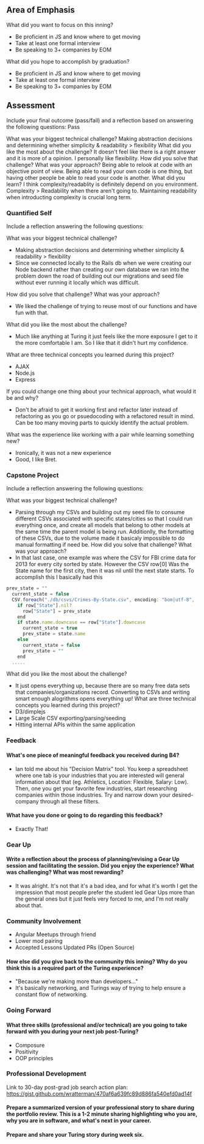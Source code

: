 ## Area of Emphasis

What did you want to focus on this inning?
- Be proficient in JS and know where to get moving
- Take at least one formal interview
- Be speaking to 3+ companies by EOM

What did you hope to accomplish by graduation?
- Be proficient in JS and know where to get moving
- Take at least one formal interview
- Be speaking to 3+ companies by EOM

## Assessment

Include your final outcome (pass/fail) and a reflection based on answering the following questions: Pass

What was your biggest technical challenge? Making abstraction decisions and determining whether simplicity & readability > flexibility
What did you like the most about the challenge? It doesn't feel like there is a right answer and it is more of a opinion. I personally like flexibility.
How did you solve that challenge? What was your approach? Being able to relook at code with an objective point of view. Being able to read your own code is one thing, but having other people be able to read your code is another.
What did you learn? I think complexity/readablity is definitely depend on you environment. Complexity > Readability when there aren't going to. Maintaining readability when introducting complexity is crucial long term.

### Quantified Self

Include a reflection answering the following questions:

What was your biggest technical challenge?
- Making abstraction decisions and determining whether simplicity & readability > flexibility
- Since we connected locally to the Rails db when we were creating our Node backend rather than creating our own database we ran into the problem down the road of building out our migrations and seed file without ever running it locally which was difficult.

How did you solve that challenge? What was your approach?
- We liked the challenge of trying to reuse most of our functions and have fun with that.

What did you like the most about the challenge?
- Much like anything at Turing it just feels like the more exposure I get to it the more comfortable I am. So I like that it didn't hurt my confidence.

What are three technical concepts you learned during this project?
- AJAX
- Node.js
- Express

If you could change one thing about your technical approach, what would it be and why?
- Don't be afraid to get it working first and refactor later instead of refactoring as you go or psuedocoding with a refactored result in mind. Can be too many moving parts to quickly identify the actual problem.

What was the experience like working with a pair while learning something new?
- Ironically, it was not a new experience
- Good, I like Bret.

### Capstone Project

Include a reflection answering the following questions:

What was your biggest technical challenge?
- Parsing through my CSVs and building out my seed file to consume different CSVs associated with specific states/cities so that I could run everything once, and create all models that belong to other models at the same time the parent model is being run. Additionlly, the formatting of these CSVs, due to the volume made it basicaly impossible to do manual formatting if need be.
How did you solve that challenge? What was your approach?
- In that last case, one example was where the CSV for FBI crime data for 2013 for every city sorted by state. However the CSV row[0] Was the State name for the first city, then it was nil until the next state starts. To accomplish this I basically had this
```javascript
prev_state = ""
  current_state = false
  CSV.foreach("./db/csvs/Crimes-By-State.csv", encoding: "bom|utf-8", :headers => true) do |row|
    if row["State"].nil?
      row["State"] = prev_state
    end
    if state.name.downcase == row["State"].downcase
      current_state = true
      prev_state = state.name
    else
      current_state = false
      prev_state = ""
    end
  .....
```
What did you like the most about the challenge?
- It just opens everything up, because there are so many free data sets that companies/organizations record. Converting to CSVs and writing smart enough alogrithms opens everything up!
What are three technical concepts you learned during this project?
- D3/dimplejs
- Large Scale CSV exporting/parsing/seeding
- Hitting internal APIs within the same application

### Feedback

#### What's one piece of meaningful feedback you received during B4?
- Ian told me about his "Decision Matrix" tool. You keep a spreadsheet where one tab is your industries that you are interested will general information about that (eg. Athletics, Location: Flexible, Salary: Low). Then, one you get your favorite few industries, start researching companies within those industries. Try and narrow down your desired-company through all these filters.   
#### What have you done or going to do regarding this feedback?
- Exactly That!
### Gear Up

#### Write a reflection about the process of planning/revising a Gear Up session and facilitating the session. Did you enjoy the experience? What was challenging? What was most rewarding?
 - It was alright. It's not that it's a bad idea, and for what it's worth I get the impression that most people prefer the student led Gear Ups more than the general ones but it just feels very forced to me, and I'm not really about that.  

### Community Involvement
 - Angular Meetups through friend
 - Lower mod pairing
 - Accepted Lessons Updated PRs (Open Source)

#### How else did you give back to the community this inning? Why do you think this is a required part of the Turing experience?
 - "Because we're making more than developers..."
 - It's basically networking, and Turings way of trying to help ensure a constant flow of networking.

### Going Forward

#### What three skills (professional and/or technical) are you going to take forward with you during your next job post-Turing?
 - Composure
 - Positivity
 - OOP principles

### Professional Development

Link to 30-day post-grad job search action plan: https://gist.github.com/wratterman/470af6a639fc89d886fa540efd0ad14f
#### Prepare a summarized version of your professional story to share during the portfolio review. This is a 1-2 minute sharing highlighting who you are, why you are in software, and what's next in your career.
#### Prepare and share your Turing story during week six.
